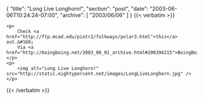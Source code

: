 {
  "title": "Long Live Longhorn!",
  "section": "post",
  "date": "2003-06-06T10:24:24-07:00",
  "archive": [
    "2003/06/06"
  ]
}
{{< verbatim >}}

    <p>
        Check <a href="http://ftp.mcad.edu/piotr2/folkways/polar3.html">this</a> out.&#160;
        Via <a href="http://boingboing.net/2003_06_01_archive.html#200394215">BoingBoing</a>. 
    </p>
    <p>
        <img alt="Long Live Longhorn!" src="http://static.eightypercent.net/images/LongLiveLonghorn.jpg" /> 
    </p>

{{< /verbatim >}}
